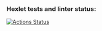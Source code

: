 ### Hexlet tests and linter status:
[![Actions Status](https://github.com/ValerrriyOrlov/fastify-web-development-project-6/actions/workflows/hexlet-check.yml/badge.svg)](https://github.com/ValerrriyOrlov/fastify-web-development-project-6/actions)